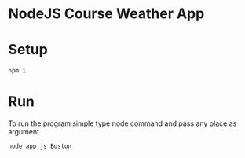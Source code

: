 # NodeJS Course Weather App

# Setup

```npm i``` 


# Run
To run the program simple type node command and pass any place as argument

```node app.js Boston```
